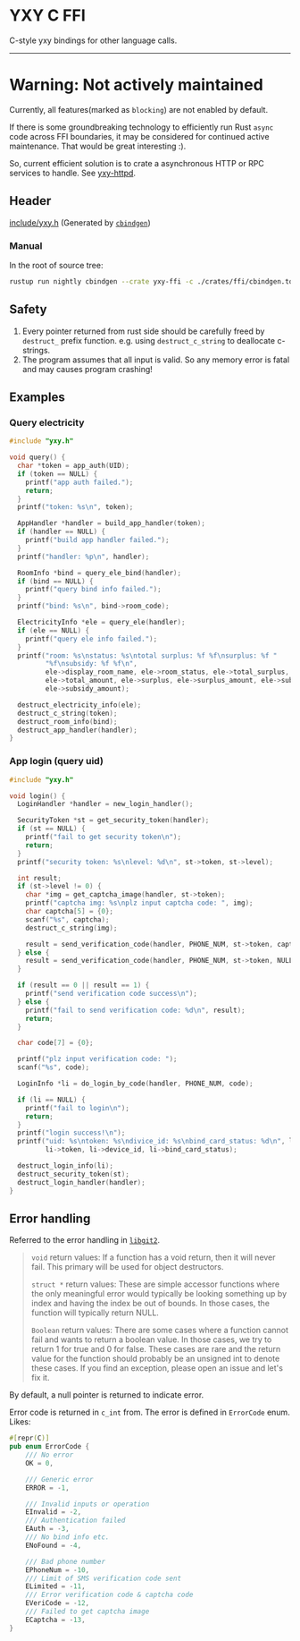 # YXY C FFI

C-style yxy bindings for other language calls.

---

# Warning: Not actively maintained
Currently, all features(marked as `blocking`) are not enabled by default.

If there is some groundbreaking technology to efficiently run Rust `async` code across FFI boundaries, 
it may be considered for continued active maintenance. That would be great interesting :).

So, current efficient solution is to crate a asynchronous HTTP or RPC services to handle.
See [yxy-httpd].

[yxy-httpd]: https://github.com/DumpTime/yxy/tree/dev/crates/httpd

## Header
[include/yxy.h](include/yxy.h) (Generated by [`cbindgen`](https://github.com/eqrion/cbindgen))

### Manual
In the root of source tree:
```bash
rustup run nightly cbindgen --crate yxy-ffi -c ./crates/ffi/cbindgen.toml -o ./crates/ffi/include/yxy.h
```

## Safety
1. Every pointer returned from rust side should be carefully freed by `destruct_` prefix function. e.g. using `destruct_c_string` to deallocate c-strings.
2. The program assumes that all input is valid. So any memory error is fatal and may causes program crashing!

## Examples

### Query electricity

```c
#include "yxy.h"

void query() {
  char *token = app_auth(UID);
  if (token == NULL) {
    printf("app auth failed.");
    return;
  }
  printf("token: %s\n", token);

  AppHandler *handler = build_app_handler(token);
  if (handler == NULL) {
    printf("build app handler failed.");
  }
  printf("handler: %p\n", handler);

  RoomInfo *bind = query_ele_bind(handler);
  if (bind == NULL) {
    printf("query bind info failed.");
  }
  printf("bind: %s\n", bind->room_code);

  ElectricityInfo *ele = query_ele(handler);
  if (ele == NULL) {
    printf("query ele info failed.");
  }
  printf("room: %s\nstatus: %s\ntotal surplus: %f %f\nsurplus: %f "
         "%f\nsubsidy: %f %f\n",
         ele->display_room_name, ele->room_status, ele->total_surplus,
         ele->total_amount, ele->surplus, ele->surplus_amount, ele->subsidy,
         ele->subsidy_amount);

  destruct_electricity_info(ele);
  destruct_c_string(token);
  destruct_room_info(bind);
  destruct_app_handler(handler);
}
```

### App login (query uid)

```c
#include "yxy.h"

void login() {
  LoginHandler *handler = new_login_handler();

  SecurityToken *st = get_security_token(handler);
  if (st == NULL) {
    printf("fail to get security token\n");
    return;
  }
  printf("security token: %s\nlevel: %d\n", st->token, st->level);

  int result;
  if (st->level != 0) {
    char *img = get_captcha_image(handler, st->token);
    printf("captcha img: %s\nplz input captcha code: ", img);
    char captcha[5] = {0};
    scanf("%s", captcha);
    destruct_c_string(img);

    result = send_verification_code(handler, PHONE_NUM, st->token, captcha);
  } else {
    result = send_verification_code(handler, PHONE_NUM, st->token, NULL);
  }

  if (result == 0 || result == 1) {
    printf("send verification code success\n");
  } else {
    printf("fail to send verification code: %d\n", result);
    return;
  }

  char code[7] = {0};

  printf("plz input verification code: ");
  scanf("%s", code);

  LoginInfo *li = do_login_by_code(handler, PHONE_NUM, code);

  if (li == NULL) {
    printf("fail to login\n");
    return;
  }
  printf("login success!\n");
  printf("uid: %s\ntoken: %s\ndivice_id: %s\nbind_card_status: %d\n", li->uid,
         li->token, li->device_id, li->bind_card_status);

  destruct_login_info(li);
  destruct_security_token(st);
  destruct_login_handler(handler);
}
```

## Error handling
Referred to the error handling in [`libgit2`](https://github.com/libgit2/libgit2/blob/main/docs/error-handling.md).

> `void` return values: If a function has a void return, then it will never fail. This primary will be used for object destructors.
> 
> `struct *` return values: These are simple accessor functions where the only meaningful error would typically be looking something up by index and having the index be out of bounds. In those cases, the function will typically return NULL.
> 
> `Boolean` return values: There are some cases where a function cannot fail and wants to return a boolean value. In those cases, we try to return 1 for true and 0 for false. These cases are rare and the return value for the function should probably be an unsigned int to denote these cases. If you find an exception, please open an issue and let's fix it.


By default, a null pointer is returned to indicate error.

Error code is returned in `c_int` from. The error is defined in `ErrorCode` enum. Likes:

```rust
#[repr(C)]
pub enum ErrorCode {
    /// No error
    OK = 0,

    /// Generic error
    ERROR = -1,

    /// Invalid inputs or operation
    EInvalid = -2,
    /// Authentication failed
    EAuth = -3,
    /// No bind info etc.
    ENoFound = -4,

    /// Bad phone number
    EPhoneNum = -10,
    /// Limit of SMS verification code sent
    ELimited = -11,
    /// Error verification code & captcha code
    EVeriCode = -12,
    /// Failed to get captcha image
    ECaptcha = -13,
}
```
